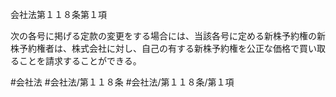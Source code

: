 会社法第１１８条第１項

次の各号に掲げる定款の変更をする場合には、当該各号に定める新株予約権の新株予約権者は、株式会社に対し、自己の有する新株予約権を公正な価格で買い取ることを請求することができる。

#会社法
#会社法/第１１８条
#会社法/第１１８条/第１項
